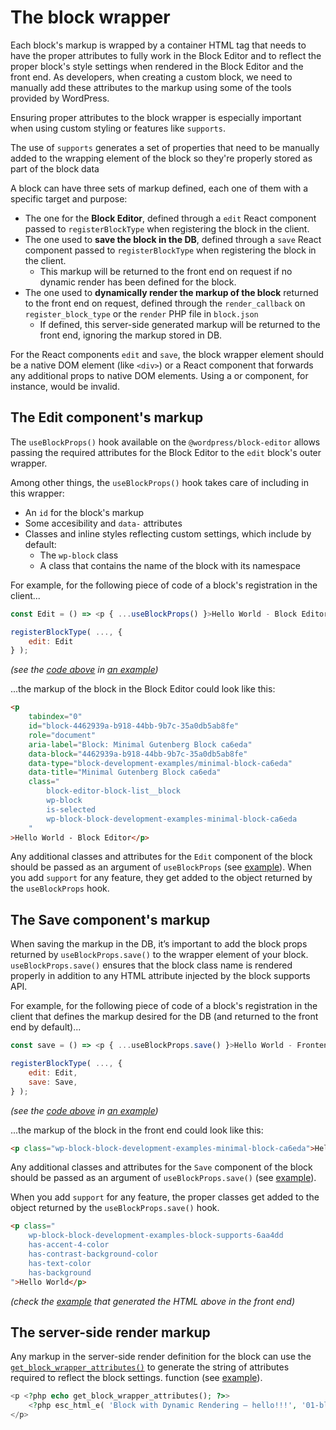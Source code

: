 # The block wrapper

Each block's markup is wrapped by a container HTML tag that needs to have the proper attributes to fully work in the Block Editor and to reflect the proper block's style settings when rendered in the Block Editor and the front end. As developers, when creating a custom block, we need to manually add these attributes to the markup using some of the tools provided by WordPress.

Ensuring proper attributes to the block wrapper is especially important when using custom styling or features like `supports`. 

<div class="callout callout-info">
The use of <code>supports</code> generates a set of properties that need to be manually added to the wrapping element of the block so they're properly stored as part of the block data
</div>

A block can have three sets of markup defined, each one of them with a specific target and purpose:

- The one for the **Block Editor**, defined through a `edit` React component passed to `registerBlockType` when registering the block in the client. 
- The one used to **save the block in the DB**, defined through a `save` React component passed to `registerBlockType` when registering the block in the client. 
    - This markup will be returned to the front end on request if no dynamic render has been defined for the block.
- The one used to **dynamically render the markup of the block** returned to the front end on request, defined through the `render_callback` on `register_block_type` or the `render` PHP file in `block.json`
    - If defined, this server-side generated markup will be returned to the front end, ignoring the markup stored in DB.

For the React components `edit` and `save`, the block wrapper element should be a native DOM element (like `<div>`) or a React component that forwards any additional props to native DOM elements. Using a <Fragment> or <ServerSideRender> component, for instance, would be invalid.


## The Edit component's markup

The `useBlockProps()` hook available on the `@wordpress/block-editor` allows passing the required attributes for the Block Editor to the `edit` block's outer wrapper. 

Among other things, the `useBlockProps()` hook takes care of including in this wrapper:
- An `id` for the block's markup 
- Some accesibility and `data-` attributes
- Classes and inline styles reflecting custom settings, which include by default:
    - The `wp-block` class 
    - A class that contains the name of the block with its namespace

For example, for the following piece of code of a block's registration in the client...

```js
const Edit = () => <p { ...useBlockProps() }>Hello World - Block Editor</p>;

registerBlockType( ..., {
	edit: Edit
} );
```
_(see the [code above](https://github.com/WordPress/block-development-examples/blob/trunk/plugins/minimal-block-ca6eda/src/index.js) in [an example](https://github.com/WordPress/block-development-examples/tree/trunk/plugins/minimal-block-ca6eda))_

...the markup of the block in the Block Editor could look like this:
```html
<p 
    tabindex="0" 
    id="block-4462939a-b918-44bb-9b7c-35a0db5ab8fe" 
    role="document" 
    aria-label="Block: Minimal Gutenberg Block ca6eda" 
    data-block="4462939a-b918-44bb-9b7c-35a0db5ab8fe" 
    data-type="block-development-examples/minimal-block-ca6eda" 
    data-title="Minimal Gutenberg Block ca6eda" 
    class="
        block-editor-block-list__block 
        wp-block 
        is-selected 
        wp-block-block-development-examples-minimal-block-ca6eda
    "
>Hello World - Block Editor</p>
```

Any additional classes and attributes for the `Edit` component of the block should be passed as an argument of `useBlockProps` (see [example](https://github.com/WordPress/block-development-examples/blob/trunk/plugins/stylesheets-79a4c3/src/edit.js)). When you add `support` for any feature, they get added to the object returned by the `useBlockProps` hook.


## The Save component's markup

When saving the markup in the DB, it’s important to add the block props returned by `useBlockProps.save()` to the wrapper element of your block. `useBlockProps.save()` ensures that the block class name is rendered properly in addition to any HTML attribute injected by the block supports API.

For example, for the following piece of code of a block's registration in the client that defines the markup desired for the DB (and returned to the front end by default)...

```js
const save = () => <p { ...useBlockProps.save() }>Hello World - Frontend</p>;

registerBlockType( ..., {
	edit: Edit,
	save: Save,
} );
```

_(see the [code above](https://github.com/WordPress/block-development-examples/blob/trunk/plugins/minimal-block-ca6eda/src/index.js) in [an example](https://github.com/WordPress/block-development-examples/tree/trunk/plugins/minimal-block-ca6eda))_


...the markup of the block in the front end could look like this:
```html
<p class="wp-block-block-development-examples-minimal-block-ca6eda">Hello World – Frontend</p>
```

Any additional classes and attributes for the `Save` component of the block should be passed as an argument of `useBlockProps.save()` (see [example](https://github.com/WordPress/block-development-examples/blob/trunk/plugins/stylesheets-79a4c3/src/save.js)). 

When you add `support` for any feature, the proper classes get added to the object returned by the `useBlockProps.save()` hook.

```html
<p class="
    wp-block-block-development-examples-block-supports-6aa4dd 
    has-accent-4-color 
    has-contrast-background-color 
    has-text-color 
    has-background
">Hello World</p>
```

_(check the [example](https://github.com/WordPress/block-development-examples/tree/trunk/plugins/block-supports-6aa4dd) that generated the HTML above in the front end)_

## The server-side render markup

Any markup in the server-side render definition for the block can use the [`get_block_wrapper_attributes()`](https://developer.wordpress.org/reference/functions/get_block_wrapper_attributes/) to generate the string of attributes required to reflect the block settings. function (see [example](https://github.com/WordPress/block-development-examples/blob/trunk/plugins/copyright-date-block-09aac3/src/render.php#L31)). 

```php
<p <?php echo get_block_wrapper_attributes(); ?>>
	<?php esc_html_e( 'Block with Dynamic Rendering – hello!!!', '01-block-dynamic' ); ?>
</p>
```